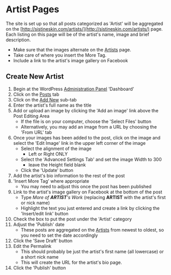 # Artist Pages

The site is set up so that all posts categorized as 'Artist' will be aggregated on the [http://sistineskin.com/artists/](http://sistineskin.com/artists/) page. Each listing on this page will be of the artist's name, image and brief description. 

* Make sure that the images alternate on the [Artists](http://sistineskin.com/artists/) page. 
* Take care of where you insert the More Tag.
* Include a link to the artist's image gallery on Facebook

## Create New Artist

1. Begin at the WordPress [Administration Panel](http://sistineskin.com/wp-admin/) 'Dashboard'
1. Click on the [Posts](http://sistineskin.com/wp-admin/edit.php) tab
1. Click on the [Add New](http://sistineskin.com/wp-admin/post-new.php) sub-tab
1. Enter the artist's full name as the title
1. Add or upload an image by clicking the 'Add an image' link above the Post Editing Area
    * If the file is on your computer, choose the 'Select Files' button
    * Alternatively, you may add an image from a URL by choosing the 'From URL' tab
1. Once your images has been added to the post, click on the image and select the 'Edit Image' link in the upper left corner of the image
    * Select the alignment of the image 
        * Left or Right ONLY
    * Select the 'Advanced Settings Tab' and set the image Width to 300
        * leave the Height field blank
    * Click the 'Update' button 
1. Add the artist's bio information to the rest of the post
1. 'Insert More Tag' where appropriate 
    * You may need to adjust this once the post has been published
1. Link to the artist's image gallery on Facebook at the bottom of the post
    * Type _More of **ARTIST**'s Work_ (replacing **ARTIST** with the artist's first or nick name)
    * Highlight the text you just entered and create a link by clicking the 'Insert/edit link' button
1. Check the box to put the post under the 'Artist' category
1. Adjust the 'Publish' date
    * These posts are aggregated on the [Artists](http://sistineskin.com/artists/) from newest to oldest, so you need to set the date accordingly
1. Click the 'Save Draft' button
1. Edit the Permalink
    * This should probably be just the artist's first name (all lowercase) or a short nick name
    * This will create the URL for the artist's bio page.
1. Click the 'Publish' button
